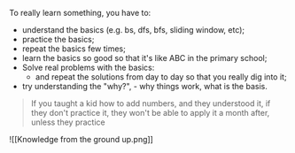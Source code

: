 To really learn something, you have to:

- understand the basics (e.g. bs, dfs, bfs, sliding window, etc);
- practice the basics;
- repeat the basics few times;
- learn the basics so good so that it's like ABC in the primary school;
- Solve real problems with the basics:
	- and repeat the solutions from day to day so that you really dig into it;
- try understanding the "why?", - why things work, what is the basis.

> If you taught a kid how to add numbers, and they understood it, if they don't practice it, they won't be able to apply it a month after, unless they practice

![[Knowledge from the ground up.png]]
